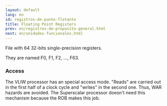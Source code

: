 ```yaml
---
layout: default
lang: en
id: registros-de-punto-flotante
title: Floating Point Registers
prev: en/registros-de-proposito-general.html
next: en/unidades-funcionales.html
---
```


File with 64 32-bits single-precision registers.

They are named F0, F1, F2, ..., F63.


### Access

The VLIW processor has an special access mode. "Reads" are carried out in the first half of a clock cycle and "writes" in the second one. Thus, WAR hazards are avoided. The Superscalar processor doesn't need this mechanism because the ROB makes this job.

